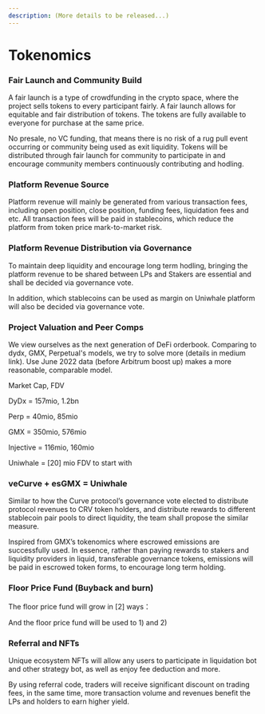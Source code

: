 ```yaml
---
description: (More details to be released...)
---
```


# Tokenomics

### Fair Launch and Community Build

A fair launch is a type of crowdfunding in the crypto space, where the project sells tokens to every participant fairly. A fair launch allows for equitable and fair distribution of tokens. The tokens are fully available to everyone for purchase at the same price.

No presale, no VC funding, that means there is no risk of a rug pull event occurring or community being used as exit liquidity. Tokens will be distributed through fair launch for community to participate in and encourage community members continuously contributing and hodling.&#x20;

### Platform Revenue Source

Platform revenue will mainly be generated from various transaction fees, including open position, close position, funding fees, liquidation fees and etc. All transaction fees will be paid in stablecoins, which reduce the platform from token price mark-to-market risk. &#x20;

### Platform Revenue Distribution via Governance

To maintain deep liquidity and encourage long term hodling, bringing the platform revenue to be shared between LPs and Stakers are essential and shall be decided via governance vote.&#x20;

In addition, which stablecoins can be used as margin on Uniwhale platform will also be decided via governance vote.&#x20;

### Project Valuation and Peer Comps

We view ourselves as the next generation of DeFi orderbook. Comparing to dydx, GMX, Perpetual's models, we try to solve more (details in medium link). Use June 2022 data (before Arbitrum boost up) makes a more reasonable, comparable model.

&#x20;          Market Cap, FDV

DyDx = 157mio, 1.2bn

Perp = 40mio, 85mio

GMX = 350mio, 576mio

Injective = 116mio, 160mio

Uniwhale = \[20] mio FDV to start with&#x20;

### veCurve + esGMX = Uniwhale

Similar to how the Curve protocol’s governance vote elected to distribute protocol revenues to CRV token holders, and distribute rewards to different stablecoin pair pools to direct liquidity, the team shall propose the similar measure.&#x20;

Inspired from GMX’s tokenomics where escrowed emissions are successfully used. In essence, rather than paying rewards to stakers and liquidity providers in liquid, transferable governance tokens, emissions will be paid in escrowed token forms, to encourage long term holding.&#x20;

### Floor Price Fund (Buyback and burn)

The floor price fund will grow in \[2] ways：

And the floor price fund will be used to 1) and 2)&#x20;

### Referral and NFTs

Unique ecosystem NFTs will allow any users to participate in liquidation bot and other strategy bot, as well as enjoy fee deduction and more.

By using referral code, traders will receive significant discount on trading fees, in the same time, more transaction volume and revenues benefit the LPs and holders to earn higher yield.&#x20;

